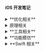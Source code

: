 #### iOS 开发笔记

<details>
<summary> **优化相关** </summary>

- [iOS App 瘦身 - 以 Swift App Yep 为例](https://github.com/Damonvvong/DevNotes/blob/master/Notes/optimize_app_size_1.md)
    - 使用 **.xcassets** 有什么好处? 放置在 **.xcassets** 的 **PDF** 在编译时会如何处理？
    - 什么是 App Slicing? 
    - 如果我有一个 10 x 10 的控件和一个 50 x 50 的控件，美工需要制作几张 PDF？
    - 启动图的正确打开方式？
    - 使用 Swift 混编的项目会对包体积有什么影响？到底如何抉择是否使用Swift。
    - 
</details>

<details>
<summary> 原理相关 </summary>

- [iOS 开发中的『库』(一)](https://github.com/Damonvvong/DevNotes/blob/master/Notes/framework.md)
    - .framework 是什么？怎么制作？
    - 谈一谈自己对动态库和静态库的理解。
    - 在项目中如何使用动态framework的 APP ？使用了动态framework 的 APP 能上架 Appstore 么？
    - 可以通过 framework 的方式实现 app 的热修复么？

- [iOS 开发中的『库』(二)](https://github.com/Damonvvong/DevNotes/blob/master/Notes/framework2.md)
    - 再谈一谈动态库和静态库。~~你真的知道 XXXX 和 XXX 系列。~~
    - 为什么使用动态库的方式来动态更新只能用在 **in house** 和**develop** 模式却不能在使用到 **AppStore** 上呢？
    - 动态库到底会添加到内存中几次？

</details>

<details>
<summary> **工具相关** </summary>

- [CocoaPods 1.0 + 适配](https://github.com/Damonvvong/DWCategory)
    - CocoaPods 1.0 安装及适配
    - 利用 CocoaPods 发布自己的三方库
    - CocoaPods 1.0 私有 Pods 

</details>

<details>
<summary> **功能模仿** </summary>
 
- [微信小视屏模仿 - AVFoundation 入门](https://github.com/Damonvvong/DevNotes/blob/master/Notes/videorecoder.md)
    - **技术路线**: iOS 开发中的视频录制主要技术路线。
    - AVFoundation 的初步使用:**先录制再压缩**。[Demo1](https://github.com/Damonvvong/iOSDevNotes/tree/master/Demo/VideoRecoderDemo)
    - 优化方案:按帧压缩视频、**边录制边压缩**。[Demo2](https://github.com/Damonvvong/iOSDevNotes/tree/master/Demo/DWShortVideoRecoder)
    - Tips：如何从导出真机沙盒里面的文件、iOS 默认可选预设
</details>


<details>
<summary> **Swift 相关** </summary>

- [Swift 3 迁移工作总结](https://github.com/Damonvvong/DevNotes/blob/master/Notes/SwiftTips_1.md)
    - 一天时间将4万行 Swift 2 To Swift 3 的工作总结。
    - 迁移中的问题
- [Swift 性能相关](https://github.com/Damonvvong/DevNotes/blob/master/Notes/swift_performance.md)
    - 为什么说 **Swift** 相比较于 **Objective-C** 会更加**快** ？
    - 为什么在编译 **Swift** 的时候这么**慢** ？
    - 如何更**优雅**的去写 Swift ？
- [Swift 编码规范](https://github.com/Damonvvong/DevNotes/blob/master/Notes/swift_performance.md)
    - 参照 [Raywenderlich Swift Style Guide](https://github.com/raywenderlich/swift-style-guide)、[Linkedin Swift Style Guide](https://github.com/linkedin/swift-style-guide)、[Github Swift Style Guide](https://github.com/github/swift-style-guide)、[Eure  Swift Style Guide](https://github.com/eure/swift-style-guide) 总结的规范
</details>


